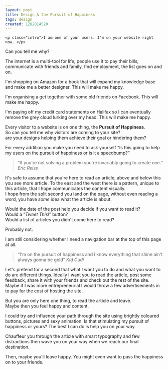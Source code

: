 ```yaml
---
layout: post
title: Design & the Pursuit of Happiness
tags: design
created: 1282814520
---
```

    <p class="intro">I am one of your users. I'm on your website right now. </p>
<p class="intro">Can you tell me why?</p>
<p>The internet is a multi-tool for life, people use it to pay their bills, communicate with friends and family, find employment, the list goes on and on.</p>
<p>I'm shopping on Amazon for a book that will expand my knowledge base and make me a better designer. This will make me happy.</p>
<p>I'm organising a get together with some old friends on Facebook. This will make me happy.</p>
<p>I'm paying off my credit card statements on Halifax so I can eventually remove the grey cloud lurking over my head. This will make me happy.</p>
<p>Every visitor to a website is on one thing, the <strong>Pursuit of Happiness</strong>.<br>
So can you tell me why visitors are coming to your site?<br>
are your designs helping them achieve their goal or hindering them?</p>
<p>For every addition you make you need to ask yourself <q>Is this going to help my users on the pursuit of happiness or is it a speedbump?</q></p>
<blockquote><p><q>If you're not solving a problem you're invariably going to create one.</q> <cite>Eric Reiss</cite></p></blockquote>
<p>It's safe to assume that you're here to read an article, above and below this you see more article. To the east and the west there is a pattern, unique to this article, that I hope communicates the content visually.<br>
I hope from the split second you land on the page, without even reading a word, you have <em>some</em> idea what the article is about.</p>
<p>Would the date of the post help you decide if you want to read it?<br>
Would a <q><em>Tweet This!</em></q> button?<br>
Would a list of articles you didn't come here to read?</p>
<p>Probably not.</p>
<p>I am still considering whether I need a navigation bar at the top of this page at all.</p>
<blockquote><p><q>I'm on the pursuit of happiness and I know everything that shine ain't always gonna be gold</q> <cite>Kid Cudi</cite></p></blockquote>
<p>Let's pretend for a second that what I want you to do and what you want to do are different things. Ideally I want you to read the article, post some feedback, share it with your friends and check out the rest of the site.<br>
Maybe if I was more entrepreneurial I would throw a few advertisements in to pay for the cost of hosting the site.</p>
<p>But you are only here one thing, to read the article and leave.<br>
Maybe then you feel happy and content.</p>
<p>I could try and influence your path through the site using brightly coloured buttons, pictures and sexy animation. Is that stimulating my pursuit of happiness or yours? The best I can do is help you on your way.</p>
<p>Chauffeur you through the article with smart typography and few distractions then wave you on your way when we reach our final destination.</p>
<p>Then, maybe you'll leave happy. You might even want to pass the happiness on to your friends.</p>
  
